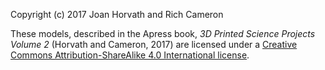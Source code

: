 Copyright (c) 2017 Joan Horvath and Rich Cameron

These models, described in the Apress book, *3D Printed Science Projects Volume 2* (Horvath and Cameron, 2017) are licensed under a [Creative Commons Attribution-ShareAlike 4.0 International license](https://creativecommons.org/licenses/by-sa/4.0/).

